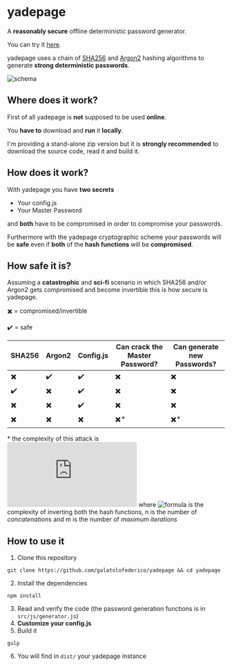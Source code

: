 # yadepage

A **reasonably secure** offline deterministic password generator.

You can try it [here](https://galatolofederico.github.io/yadepage/).

yadepage uses a chain of [SHA256](https://en.wikipedia.org/wiki/SHA-2) and [Argon2](https://en.wikipedia.org/wiki/Argon2) hashing algorithms to generate **strong deterministic passwords**.

![schema](https://i.imgur.com/B0pcJ5U.png)

## Where does it work?

First of all yadepage is **not** supposed to be used **online**. 

You **have to** download and **run** it **locally**.

I'm providing a stand-alone zip version but it is **strongly recommended** to 
download the source code, read it and build it.

## How does it work?

With yadepage you have **two secrets**
* Your config.js
* Your Master Password

and **both** have to be compromised in order to compromise your passwords.

Furthermore with the yadepage cryptographic scheme your passwords will be **safe** even if **both** of the **hash functions** will be **compromised**.

## How safe it is?

Assuming a **catastrophic** and **sci-fi** scenario in which SHA256 and/or Argon2 gets compromised and become invertible this is how secure is yadepage.

:heavy_multiplication_x: = compromised/invertible

:heavy_check_mark: = safe

SHA256|Argon2|Config.js|Can crack the Master Password?|Can generate new Passwords?
---|---|---|---|---
:heavy_multiplication_x:|:heavy_check_mark:|:heavy_check_mark:|:heavy_multiplication_x:|:heavy_multiplication_x:
:heavy_check_mark:|:heavy_multiplication_x:|:heavy_check_mark:|:heavy_multiplication_x:|:heavy_multiplication_x:
:heavy_multiplication_x:|:heavy_multiplication_x:|:heavy_check_mark:|:heavy_multiplication_x:|:heavy_multiplication_x:
:heavy_multiplication_x:|:heavy_multiplication_x:|:heavy_multiplication_x:|:heavy_multiplication_x:*|:heavy_multiplication_x:*

\* the complexity of this attack is ![formula](https://latex.codecogs.com/gif.latex?%5Cdpi%7B120%7D%20O%28H%5E%7B-1%7D%29O%28n%5Em%29) where ![formula](https://latex.codecogs.com/gif.download?%5Cdpi%7B120%7D%20O%28H%5E%7B-1%7D%29) is the complexity of inverting both the hash functions, n is the number of *concatenations* and m is the number of *maximum iterations*


## How to use it

1) Clone this repository

```
git clone https://github.com/galatolofederico/yadepage && cd yadepage
```

2) Install the dependencies

```
npm install
```

3) Read and verify the code (the password generation functions is in ``src/js/generator.js``)
4) **Customize your config.js**
5) Build it

```
gulp
```
6) You will find in ``dist/`` your yadepage instance